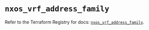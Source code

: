 # `nxos_vrf_address_family`

Refer to the Terraform Registry for docs: [`nxos_vrf_address_family`](https://registry.terraform.io/providers/ciscodevnet/nxos/0.5.10/docs/resources/vrf_address_family).
